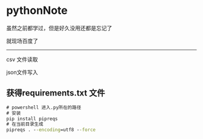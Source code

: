 # pythonNote

虽然之前都学过，但是好久没用还都是忘记了

就现场百度了

---

csv 文件读取

json文件写入

## 获得requirements.txt 文件

```cmd
# powershell 进入.py所在的路径
# 安装
pip install pipreqs
# 在当前目录生成
pipreqs . --encoding=utf8 --force
```


